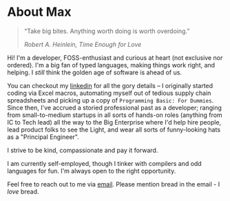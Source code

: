 # About Max

> “Take big bites. Anything worth doing is worth overdoing.”
> 
> _Robert A. Heinlein, Time Enough for Love_

Hi! I'm a developer, FOSS-enthusiast and curious at heart (not exclusive nor ordered). I'm a big fan of typed languages, making things work right, and helping. I _still_ think the golden age of software is ahead of us.

You can checkout my [linkedin](https://www.linkedin.com/in/max-arturo-alcala) for all the gory details – I originally started coding via Excel macros, automating myself out of tedious supply chain spreadsheets and picking up a copy of `Programming Basic: For Dummies`. Since then, I've accrued a storied professional past as a developer; ranging from small-to-medium startups in all sorts of hands-on roles (anything from IC to Tech lead) all the way to the Big Enterprise where I'd help hire people, lead product folks to see the Light, and wear all sorts of funny-looking hats as a "Principal Engineer".

I strive to be kind, compassionate and pay it forward.

I am currently self-employed, though I tinker with compilers and odd languages for fun. I'm always open to the right opportunity. 

Feel free to reach out to me via [email](mailto:my-git-hub-username@gmail.com). Please mention bread in the email - I _love_ bread.
